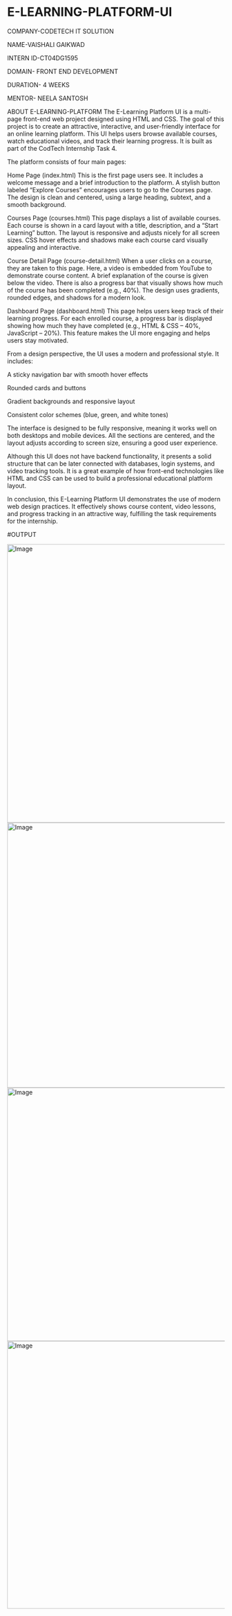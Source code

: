 # E-LEARNING-PLATFORM-UI

COMPANY-CODETECH IT SOLUTION

NAME-VAISHALI GAIKWAD

INTERN ID-CT04DG1595

DOMAIN- FRONT END DEVELOPMENT

DURATION- 4 WEEKS

MENTOR- NEELA SANTOSH

ABOUT E-LEARNING-PLATFORM
The E-Learning Platform UI is a multi-page front-end web project designed using HTML and CSS. The goal of this project is to create an attractive, interactive, and user-friendly interface for an online learning platform. This UI helps users browse available courses, watch educational videos, and track their learning progress. It is built as part of the CodTech Internship Task 4.

The platform consists of four main pages:

Home Page (index.html)
This is the first page users see. It includes a welcome message and a brief introduction to the platform. A stylish button labeled “Explore Courses” encourages users to go to the Courses page. The design is clean and centered, using a large heading, subtext, and a smooth background.

Courses Page (courses.html)
This page displays a list of available courses. Each course is shown in a card layout with a title, description, and a “Start Learning” button. The layout is responsive and adjusts nicely for all screen sizes. CSS hover effects and shadows make each course card visually appealing and interactive.

Course Detail Page (course-detail.html)
When a user clicks on a course, they are taken to this page. Here, a video is embedded from YouTube to demonstrate course content. A brief explanation of the course is given below the video. There is also a progress bar that visually shows how much of the course has been completed (e.g., 40%). The design uses gradients, rounded edges, and shadows for a modern look.

Dashboard Page (dashboard.html)
This page helps users keep track of their learning progress. For each enrolled course, a progress bar is displayed showing how much they have completed (e.g., HTML & CSS – 40%, JavaScript – 20%). This feature makes the UI more engaging and helps users stay motivated.

From a design perspective, the UI uses a modern and professional style. It includes:

A sticky navigation bar with smooth hover effects

Rounded cards and buttons

Gradient backgrounds and responsive layout

Consistent color schemes (blue, green, and white tones)

The interface is designed to be fully responsive, meaning it works well on both desktops and mobile devices. All the sections are centered, and the layout adjusts according to screen size, ensuring a good user experience.

Although this UI does not have backend functionality, it presents a solid structure that can be later connected with databases, login systems, and video tracking tools. It is a great example of how front-end technologies like HTML and CSS can be used to build a professional educational platform layout.

In conclusion, this E-Learning Platform UI demonstrates the use of modern web design practices. It effectively shows course content, video lessons, and progress tracking in an attractive way, fulfilling the task requirements for the internship.


#OUTPUT

<img width="1365" height="644" alt="Image" src="https://github.com/user-attachments/assets/21508647-d509-4be7-a6ba-32cf7fdb029f" />
<img width="1360" height="613" alt="Image" src="https://github.com/user-attachments/assets/25713811-b3cb-44eb-9a3b-5edf6926aa1a" />
<img width="1345" height="586" alt="Image" src="https://github.com/user-attachments/assets/a7276a4e-138a-4ad1-8100-713d2e196080" />
<img width="1330" height="619" alt="Image" src="https://github.com/user-attachments/assets/94029f7e-b978-4aff-b87a-619dad0ebfa6" />
